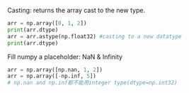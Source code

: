 Casting: returns the array cast to the new type.
```python
arr = np.array([0, 1, 2])
print(arr.dtype)
arr = arr.astype(np.float32) #casting to a new datatype
print(arr.dtype)
```

Fill numpy a placeholder: NaN & Infinity
```python
arr = np.array([np.nan, 1, 2])
arr = np.array([-np.inf, 5]) 
# np.nan and np.inf都不能用integer type(dtype=np.int32)
```

